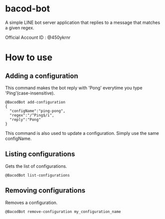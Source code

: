 # bacod-bot
A simple LINE bot server application that replies to a message that matches a given regex.

Official Account ID : @450ykrnr

# How to use
## Adding a configuration
This command makes the bot reply with 'Pong' everytime you type 'Ping'(case-insensitive).
```
@BacodBot add-configuration
{
  "configName":"ping-pong",
  "regex":"/^Ping$/i",
  "reply":"Pong"
}
```

This command is also used to update a configuration. Simply use the same configName.

## Listing configurations
Gets the list of configurations.
```
@BacodBot list-configurations
```

## Removing configurations
Removes a configuration.
```
@BacodBot remove-configuration my_configuration_name
```
